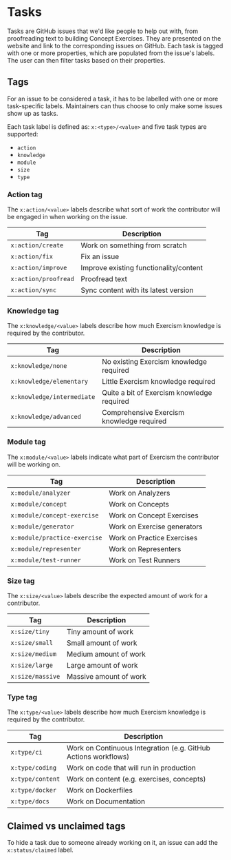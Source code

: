 # Tasks

Tasks are GitHub issues that we'd like people to help out with, from proofreading text to building Concept Exercises.
They are presented on the website and link to the corresponding issues on GitHub.
Each task is tagged with one or more properties, which are populated from the issue's labels.
The user can then filter tasks based on their properties.

## Tags

For an issue to be considered a task, it has to be labelled with one or more task-specific labels.
Maintainers can thus choose to only make some issues show up as tasks.

Each task label is defined as: `x:<type>/<value>` and five task types are supported:

- `action`
- `knowledge`
- `module`
- `size`
- `type`

### Action tag

The `x:action/<value>` labels describe what sort of work the contributor will be engaged in when working on the issue.

| Tag                  | Description                            |
| -------------------- | -------------------------------------- |
| `x:action/create`    | Work on something from scratch         |
| `x:action/fix`       | Fix an issue                           |
| `x:action/improve`   | Improve existing functionality/content |
| `x:action/proofread` | Proofread text                         |
| `x:action/sync`      | Sync content with its latest version   |

### Knowledge tag

The `x:knowledge/<value>` labels describe how much Exercism knowledge is required by the contributor.

| Tag                        | Description                                |
| -------------------------- | ------------------------------------------ |
| `x:knowledge/none`         | No existing Exercism knowledge required    |
| `x:knowledge/elementary`   | Little Exercism knowledge required         |
| `x:knowledge/intermediate` | Quite a bit of Exercism knowledge required |
| `x:knowledge/advanced`     | Comprehensive Exercism knowledge required  |

### Module tag

The `x:module/<value>` labels indicate what part of Exercism the contributor will be working on.

| Tag                          | Description                 |
| ---------------------------- | --------------------------- |
| `x:module/analyzer`          | Work on Analyzers           |
| `x:module/concept`           | Work on Concepts            |
| `x:module/concept-exercise`  | Work on Concept Exercises   |
| `x:module/generator`         | Work on Exercise generators |
| `x:module/practice-exercise` | Work on Practice Exercises  |
| `x:module/representer`       | Work on Representers        |
| `x:module/test-runner`       | Work on Test Runners        |

### Size tag

The `x:size/<value>` labels describe the expected amount of work for a contributor.

| Tag              | Description            |
| ---------------- | ---------------------- |
| `x:size/tiny`    | Tiny amount of work    |
| `x:size/small`   | Small amount of work   |
| `x:size/medium`  | Medium amount of work  |
| `x:size/large`   | Large amount of work   |
| `x:size/massive` | Massive amount of work |

### Type tag

The `x:type/<value>` labels describe how much Exercism knowledge is required by the contributor.

| Tag              | Description                                                    |
| ---------------- | -------------------------------------------------------------- |
| `x:type/ci`      | Work on Continuous Integration (e.g. GitHub Actions workflows) |
| `x:type/coding`  | Work on code that will run in production                       |
| `x:type/content` | Work on content (e.g. exercises, concepts)                     |
| `x:type/docker`  | Work on Dockerfiles                                            |
| `x:type/docs`    | Work on Documentation                                          |

## Claimed vs unclaimed tags

To hide a task due to someone already working on it, an issue can add the `x:status/claimed` label.
